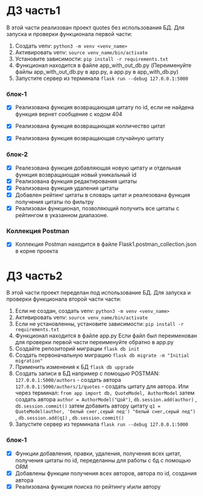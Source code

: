 # ДЗ часть1
  В этой части реализован проект quotes без использования БД.
  Для запуска и проверки функционала первой части:
1. Создать venv: `python3 -m venv <venv_name>`
2. Активировать venv: `source venv_name/bin/activate`
3. Установите зависимости: `pip install -r requirements.txt`
4. Функционал находится в файле app_with_out_db.py
   (Переименуйте файлы app_with_out_db.py в app.py, а app.py в app_with_db.py)
5. Запустите сервер из терминала `flask run --debug 127.0.0.1:5000`

### блок-1
- [x] Реализована функция возвращающая цитату по id, если не найдена функция вернет сообщение с кодом 404
- [x] Реализована функция возвращающая колличество цитат
- [x] Реализована функция возвращающая случайную цитату 



### блок-2
- [x] Реалезована функция добавляющая новую цитату и отдельная функция возвращающая новый уникальный id
- [x] Реализована функция редактирования цитаты
- [x] Реализована функция удаления цитаты
- [x] Добавлен рейтинг цитаты в словарь цитат и реалезована функция получения цитаты по фильтру
- [x] Реализован функционал, позволяющий получить все цитаты с рейтингом в указанном диапазоне.

### Коллекция Postman
- [x] Коллекция Postman находится в файле Flask1.postman_collection.json в корне проекта

# ДЗ часть2
  В этой части проект переделан под использование БД.
  Для запуска и проверки функционала второй части части:
1. Если не создан, создать venv: `python3 -m venv <venv_name>`
2. Активировать venv: `source venv_name/bin/activate`
3. Если не установленны, установите зависимости: `pip install -r requirements.txt`
4. Функционал находится в файле app.py
   Если файл был переименован для проверки первой части переименуйте обратно в app.py 
5. Создайте репозиторий миграции `flask db init`
6. Cоздать первоначальную миграцию `flask db migrate -m "Initial migration"`
7. Применить изменения к БД `flask db upgrade`
8. Cоздать записи в БД например с помощью POSTMAN:
   `127.0.0.1:5000/authors` - создать автора
   `127.0.0.1:5000/authors/1/quotes` - создать цитату для автора.
    Или через терминал:
   `from app import db, QuoteModel, AuthorModel` затем создать автора `author = AuthorModel("Цой")`,
   `db.session.add(author)` , `db.session.commit()` затем добавить автору цитату `q1 = QuoteModel(author, 'белый снег,серый лед')
   "белый снег,серый лед")` , `db.session.add(q1)` , `db.session.commit()` 
5. Запустите сервер из терминала `flask run --debug 127.0.0.1:5000`

### блок-1
   - [x] Функции добавления, правки, удаления, получения всех цитат, получения цитаты по id,
         переделанны для работы с бд c помощью ORM
   - [x] Добавлены функции получения всех авторов, автора по id, создания автора
   - [x] Реализована функция поиска по рейтингу и\или автору